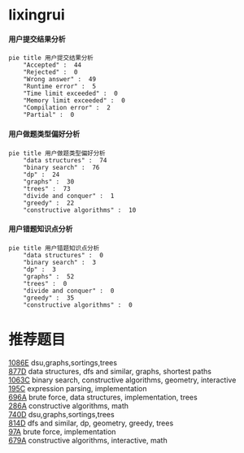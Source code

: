 # lixingrui

<!-- tabs:start -->



#### **用户提交结果分析**

```mermaid
pie title 用户提交结果分析
    "Accepted" :  44
    "Rejected" :  0
    "Wrong answer" :  49
    "Runtime error" :  5
    "Time limit exceeded" :  0
    "Memory limit exceeded" :  0
    "Compilation error" :  2
    "Partial" :  0
```

#### **用户做题类型偏好分析**

```mermaid
pie title 用户做题类型偏好分析
    "data structures" :  74
    "binary search" :  76
    "dp" :  24
    "graphs" :  30
    "trees" :  73
    "divide and conquer" :  1
    "greedy" :  22
    "constructive algorithms" :  10
```
#### **用户错题知识点分析**

```mermaid
pie title 用户错题知识点分析
    "data structures" :  0
    "binary search" :  3
    "dp" :  3
    "graphs" :  52
    "trees" :  0
    "divide and conquer" :  0
    "greedy" :  35
    "constructive algorithms" :  0
```



<!-- tabs:end -->
# 推荐题目
[1086E](https://codeforces.com/contest/1086/problem/E)		dsu,graphs,sortings,trees		  
[877D](https://codeforces.com/contest/877/problem/D)		data structures,
                        dfs and similar,
                        graphs,
                        shortest paths		  
[1063C](https://codeforces.com/contest/1063/problem/C)		binary search,
                        constructive algorithms,
                        geometry,
                        interactive		  
[195C](https://codeforces.com/contest/195/problem/C)		expression parsing,
                        implementation		  
[696A](https://codeforces.com/contest/696/problem/A)		brute force,
                        data structures,
                        implementation,
                        trees		  
[286A](https://codeforces.com/contest/286/problem/A)		constructive algorithms,
                        math		  
[740D](https://codeforces.com/contest/740/problem/D)		dsu,graphs,sortings,trees		  
[814D](https://codeforces.com/contest/814/problem/D)		dfs and similar,
                        dp,
                        geometry,
                        greedy,
                        trees		  
[97A](https://codeforces.com/contest/97/problem/A)		brute force,
                        implementation		  
[679A](https://codeforces.com/contest/679/problem/A)		constructive algorithms,
                        interactive,
                        math		  
